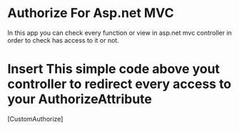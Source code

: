 # Authorize For Asp.net MVC 

In this app you can check every function or view in asp.net mvc controller in order to check has access to it or not.

# Insert This simple code above yout controller to redirect every access to your AuthorizeAttribute

[CustomAuthorize]
